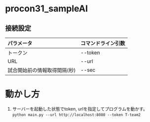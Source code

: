 # procon31_sampleAI

## 接続設定

| パラメータ |  コマンドライン引数 |
| :--- |  :--- |
| トークン | --token |
| URL |  --url |
| 試合開始前の情報取得間隔(秒) | --sec |

# 動かし方
1. サーバーを起動した状態でtoken, urlを指定してプログラムを動かす。 `python main.py --url http://localhost:8080 --token T-team2`